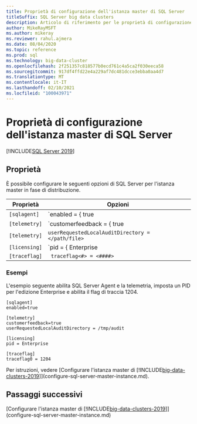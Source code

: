 ```yaml
---
title: Proprietà di configurazione dell'istanza master di SQL Server
titleSuffix: SQL Server big data clusters
description: Articolo di riferimento per le proprietà di configurazione per l'istanza master di SQL Server.
author: MikeRayMSFT
ms.author: mikeray
ms.reviewer: rahul.ajmera
ms.date: 08/04/2020
ms.topic: reference
ms.prod: sql
ms.technology: big-data-cluster
ms.openlocfilehash: 2f251357c818577b0ecd761c4a5ca2f030eeca58
ms.sourcegitcommit: 917df4ffd22e4a229af7dc481dcce3ebba0aa4d7
ms.translationtype: MT
ms.contentlocale: it-IT
ms.lasthandoff: 02/10/2021
ms.locfileid: "100043971"
---
```

# <a name="sql-server-master-instance-configuration-properties"></a>Proprietà di configurazione dell'istanza master di SQL Server

[!INCLUDE[SQL Server 2019](../includes/applies-to-version/sqlserver2019.md)]

## <a name="properties"></a>Proprietà

È possibile configurare le seguenti opzioni di SQL Server per l'istanza master in fase di distribuzione.

|Proprietà|Opzioni|
| --- | --- |
|`[sqlagent]`|`enabled = { true | false }` |
|`[telemetry]`|`customerfeedback = { true | false }` |
|`[telemetry]`|`userRequestedLocalAuditDirectory = </path/file>`|
|`[licensing]`| `pid = { Enterprise | Developer }`|
|`[traceflag]`|` traceflag<#> = <####>`|

### <a name="examples"></a>Esempi

L'esempio seguente abilita SQL Server Agent e la telemetria, imposta un PID per l'edizione Enterprise e abilita il flag di traccia 1204.

```
[sqlagent]
enabled=true

[telemetry]
customerfeedback=true
userRequestedLocalAuditDirectory = /tmp/audit

[licensing]
pid = Enterprise

[traceflag]
traceflag0 = 1204
```

Per istruzioni, vedere [Configurare l'istanza master di [!INCLUDE[big-data-clusters-2019](../includes/ssbigdataclusters-ss-nover.md)]](configure-sql-server-master-instance.md).

## <a name="next-steps"></a>Passaggi successivi

[Configurare l'istanza master di [!INCLUDE[big-data-clusters-2019](../includes/ssbigdataclusters-ss-nover.md)]](configure-sql-server-master-instance.md)
